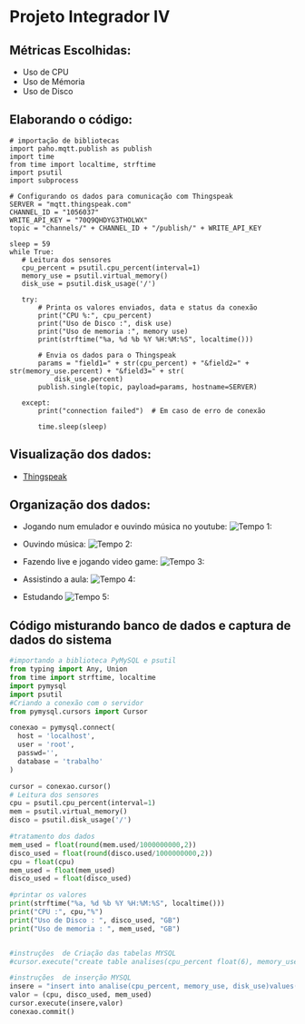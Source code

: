 # Projeto Integrador IV 

## Métricas Escolhidas: 
 * Uso  de CPU 	
 * Uso de Mémoria 	
 * Uso de Disco

## Elaborando o código:
~~~phython
# importação de bibliotecas
import paho.mqtt.publish as publish
import time
from time import localtime, strftime
import psutil
import subprocess

# Configurando os dados para comunicação com Thingspeak
SERVER = "mqtt.thingspeak.com"
CHANNEL_ID = "1056037"
WRITE_API_KEY = "70Q9QHDYG3THOLWX"
topic = "channels/" + CHANNEL_ID + "/publish/" + WRITE_API_KEY

sleep = 59
while True:
   # Leitura dos sensores
   cpu_percent = psutil.cpu_percent(interval=1)
   memory_use = psutil.virtual_memory()
   disk_use = psutil.disk_usage('/')

   try:
       # Printa os valores enviados, data e status da conexão
       print("CPU %:", cpu_percent)
       print("Uso de Disco :", disk use)
       print("Uso de memoria :", memory use)
       print(strftime("%a, %d %b %Y %H:%M:%S", localtime()))

       # Envia os dados para o Thingspeak
       params = "field1=" + str(cpu_percent) + "&field2=" + str(memory_use.percent) + "&field3=" + str(
           disk_use.percent)
       publish.single(topic, payload=params, hostname=SERVER)

   except:
       print("connection failed")  # Em caso de erro de conexão

       time.sleep(sleep)
~~~
      
   ## Visualização dos dados:    
   * [Thingspeak](https://thingspeak.com/channels/1056037)
   
  ## Organização dos dados:
  * Jogando num emulador e ouvindo música no youtube:
  ![Tempo 1:](https://media.discordapp.net/attachments/738492246583803997/747509523819921528/foto_1_trabalho_PI_VI.png?width=1024&height=587)
  
  * Ouvindo música:
  ![Tempo 2:](https://media.discordapp.net/attachments/738492246583803997/748241872287170681/foto_5_trabalho_PI_VI.png?width=906&height=586)
  
  * Fazendo live e jogando video game:
  ![Tempo 3:](https://media.discordapp.net/attachments/738492246583803997/747629081348014130/foto_2_trabalho_PI_VI.png?width=956&height=586)
  
  * Assistindo a aula:
  ![Tempo 4:](https://media.discordapp.net/attachments/738492246583803997/747968586693345370/foto_3_trabalho_PI_VI.png?width=1034&height=586)
  
  * Estudando
  ![Tempo 5:](https://media.discordapp.net/attachments/738492246583803997/748203686852821032/foto_4_trabalho_PI_VI.png?width=954&height=587)
      
  ## Código misturando banco de dados e captura de dados do sistema
  ~~~python
  #importando a biblioteca PyMySQL e psutil
from typing import Any, Union
from time import strftime, localtime
import pymysql
import psutil
#Criando a conexão com o servidor
from pymysql.cursors import Cursor

conexao = pymysql.connect(
    host = 'localhost',
    user = 'root',
    passwd='',
    database = 'trabalho'
)

cursor = conexao.cursor()
# Leitura dos sensores
cpu = psutil.cpu_percent(interval=1)
mem = psutil.virtual_memory()
disco = psutil.disk_usage('/')

#tratamento dos dados
mem_used = float(round(mem.used/1000000000,2))
disco_used = float(round(disco.used/1000000000,2))
cpu = float(cpu)
mem_used = float(mem_used)
disco_used = float(disco_used)

#printar os valores
print(strftime("%a, %d %b %Y %H:%M:%S", localtime()))
print("CPU :", cpu,"%")
print("Uso de Disco : ", disco_used, "GB")
print("Uso de memoria : ", mem_used, "GB")


#instruções  de Criação das tabelas MYSQL
#cursor.execute("create table analises(cpu_percent float(6), memory_use float(6), disk_use float(6))")

#instruções  de inserção MYSQL
insere = "insert into analise(cpu_percent, memory_use, disk_use)values(%s, %s, %s)"
valor = (cpu, disco_used, mem_used)
cursor.execute(insere,valor)
conexao.commit()
  ~~~

